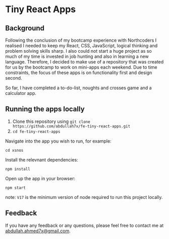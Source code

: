# Tiny React Apps

## Background

Following the conclusion of my bootcamp experience with Northcoders I realised I needed to keep my React, CSS, JavaScript, logical thinking and problem solving skills sharp. I also could not start a huge project as so much of my time is invested in job hunting and also in learning a new language. Therefore, I decided to make use of a repository that was created for us by the bootcamp to work on mini-apps each weekend. Due to time constraints, the focus of these apps is on functionality first and design second.

So far, I have completed a to-do-list, noughts and crosses game and a calculator app.

## Running the apps locally

1. Clone this repository using `git clone https://github.com/abdullah7x/fe-tiny-react-apps.git`
2. `cd fe-tiny-react-apps`

Navigate into the app you wish to run, for example:

```
cd xsnos
```

Install the relevnant dependencies:

```
npm install
```

Open up the app in your browser:

```
npm start
```

note: `V17` is the minimum version of node required to run this project locally.

## Feedback

If you have any feedback or any questions, please feel free to contact me at [abdullah.ahmed7x@gmail.com](mailto:abdullah.ahmed7x@gmail.com).
